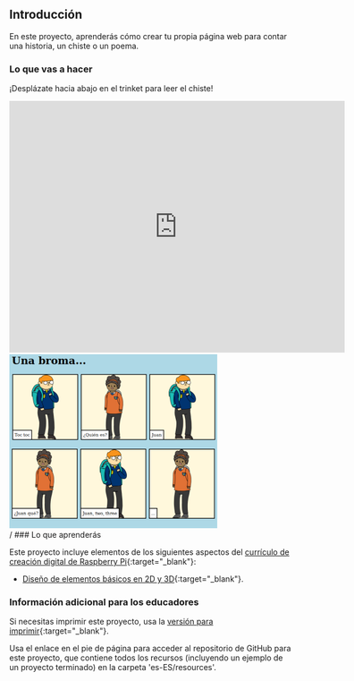 ## Introducción

En este proyecto, aprenderás cómo crear tu propia página web para contar una historia, un chiste o un poema.

### Lo que vas a hacer

¡Desplázate hacia abajo en el trinket para leer el chiste!

<div class="trinket">
  <iframe src="https://trinket.io/embed/html/e499635953?outputOnly=true&start=result" width="600" height="450" frameborder="0" marginwidth="0" marginheight="0" allowfullscreen>
  </iframe>
  <img src="images/story-final.png">
</div>
/
### Lo que aprenderás

Este proyecto incluye elementos de los siguientes aspectos del [currículo de creación digital de Raspberry Pi](http://rpf.io/curriculum){:target="_blank"}:

+ [Diseño de elementos básicos en 2D y 3D](https://www.raspberrypi.org/curriculum/design/creator){:target="_blank"}.

### Información adicional para los educadores

Si necesitas imprimir este proyecto, usa la [versión para imprimir](https://projects.raspberrypi.org/es-ES/projects/tell-a-story/print){:target="_blank"}.

Usa el enlace en el pie de página para acceder al repositorio de GitHub para este proyecto, que contiene todos los recursos (incluyendo un ejemplo de un proyecto terminado) en la carpeta 'es-ES/resources'.